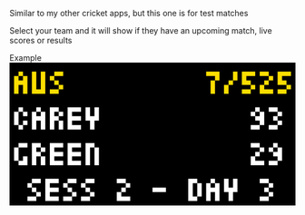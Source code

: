 Similar to my other cricket apps, but this one is for test matches 

Select your team and it will show if they have an upcoming match, live scores or results

Example
![](cricket2.gif)